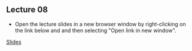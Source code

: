 ## Lecture 08


- Open the lecture slides in a new browser window by right-clicking on the link below and and then selecting "Open link in new window".

[Slides](/assets/lectures/lect08/Lecture_08_noSol.html)                              
